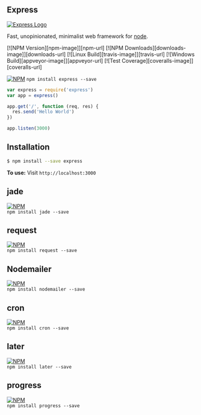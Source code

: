 Express
---

[![Express Logo](https://i.cloudup.com/zfY6lL7eFa-3000x3000.png)](http://expressjs.com/)

  Fast, unopinionated, minimalist web framework for [node](http://nodejs.org).

  [![NPM Version][npm-image]][npm-url]
  [![NPM Downloads][downloads-image]][downloads-url]
  [![Linux Build][travis-image]][travis-url]
  [![Windows Build][appveyor-image]][appveyor-url]
  [![Test Coverage][coveralls-image]][coveralls-url]


[![NPM](https://nodei.co/npm/express.png?downloads=true&stars=true)](https://www.npmjs.com/package/express)
`npm install express --save`  

```js
var express = require('express')
var app = express()

app.get('/', function (req, res) {
  res.send('Hello World')
})

app.listen(3000)
```

## Installation

```bash
$ npm install --save express  
```
**To use:**
Visit `http://localhost:3000`  


jade
---
[![NPM](https://nodei.co/npm/jade.png?downloads=true&stars=true)](https://www.npmjs.com/package/jade)  
`npm install jade --save`  


request
---
[![NPM](https://nodei.co/npm/request.png?downloads=true&stars=true)](https://www.npmjs.com/package/request)  
`npm install request --save`  


Nodemailer
---
[![NPM](https://nodei.co/npm/nodemailer.png?downloads=true&stars=true)](https://www.npmjs.com/package/nodemailer)  
`npm install nodemailer --save`  


cron
---
[![NPM](https://nodei.co/npm/cron.png?downloads=true&stars=true)](https://www.npmjs.com/package/cron)  
`npm install cron --save`  


later
---
[![NPM](https://nodei.co/npm/later.png?downloads=true&stars=true)](https://www.npmjs.com/package/later)  
`npm install later --save`  

progress
---
[![NPM](https://nodei.co/npm/progress.png?downloads=true&stars=true)](https://www.npmjs.com/package/progress)  
`npm install progress --save`  

